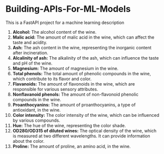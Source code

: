 # Building-APIs-For-ML-Models
This is a FastAPI project for a machine learning description

1. **Alcohol:** The alcohol content of the wine.
2. **Malic acid:** The amount of malic acid in the wine, which can affect the taste and acidity.
3. **Ash:** The ash content in the wine, representing the inorganic content after incineration.
4. **Alcalinity of ash:** The alkalinity of the ash, which can influence the taste and pH of the wine.
5. **Magnesium:** The amount of magnesium in the wine.
6. **Total phenols:** The total amount of phenolic compounds in the wine, which contribute to its flavor and color.
7. **Flavanoids:** The amount of flavonoids in the wine, which are responsible for various sensory attributes.
8. **Nonflavanoid phenols:** The amount of non-flavonoid phenolic compounds in the wine.
9. **Proanthocyanins:** The amount of proanthocyanins, a type of antioxidant, in the wine.
10. **Color intensity:** The color intensity of the wine, which can be influenced by various compounds.
11. **Hue:** The hue of the wine, representing the color shade.
12. **OD280/OD315 of diluted wines:** The optical density of the wine, which is measured at two different wavelengths. It can provide information about the color.
13. **Proline:** The amount of proline, an amino acid, in the wine.
